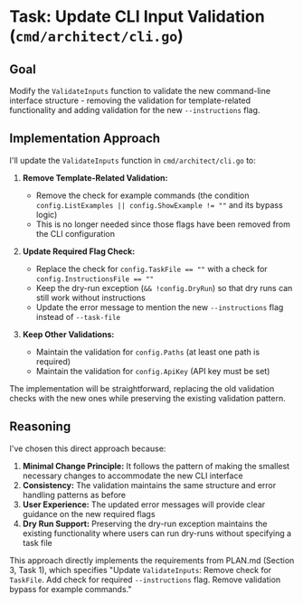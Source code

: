 # Task: Update CLI Input Validation (`cmd/architect/cli.go`)

## Goal
Modify the `ValidateInputs` function to validate the new command-line interface structure - removing the validation for template-related functionality and adding validation for the new `--instructions` flag.

## Implementation Approach
I'll update the `ValidateInputs` function in `cmd/architect/cli.go` to:

1. **Remove Template-Related Validation:**
   - Remove the check for example commands (the condition `config.ListExamples || config.ShowExample != ""` and its bypass logic)
   - This is no longer needed since those flags have been removed from the CLI configuration

2. **Update Required Flag Check:**
   - Replace the check for `config.TaskFile == ""` with a check for `config.InstructionsFile == ""`
   - Keep the dry-run exception (`&& !config.DryRun`) so that dry runs can still work without instructions
   - Update the error message to mention the new `--instructions` flag instead of `--task-file`

3. **Keep Other Validations:**
   - Maintain the validation for `config.Paths` (at least one path is required)
   - Maintain the validation for `config.ApiKey` (API key must be set)

The implementation will be straightforward, replacing the old validation checks with the new ones while preserving the existing validation pattern.

## Reasoning
I've chosen this direct approach because:

1. **Minimal Change Principle:** It follows the pattern of making the smallest necessary changes to accommodate the new CLI interface
2. **Consistency:** The validation maintains the same structure and error handling patterns as before
3. **User Experience:** The updated error messages will provide clear guidance on the new required flags
4. **Dry Run Support:** Preserving the dry-run exception maintains the existing functionality where users can run dry-runs without specifying a task file

This approach directly implements the requirements from PLAN.md (Section 3, Task 1), which specifies "Update `ValidateInputs`: Remove check for `TaskFile`. Add check for required `--instructions` flag. Remove validation bypass for example commands."